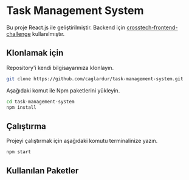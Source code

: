 # Task Management System

Bu proje React.js ile geliştirilmiştir. Backend için [crosstech-frontend-challenge](https://github.com/crosstech/crosstech-frontend-challenge-api/) kullanılmıştır.

## Klonlamak için

Repository'i kendi bilgisayarınıza klonlayın.

```bash
git clone https://github.com/caglardur/task-management-system.git
```

Aşağıdaki komut ile Npm paketlerini yükleyin.

```bash
cd task-management-system
npm install
```

## Çalıştırma

Projeyi çalıştırmak için aşağıdaki komutu terminalinize yazın.

```bash
npm start
```

## Kullanılan Paketler
